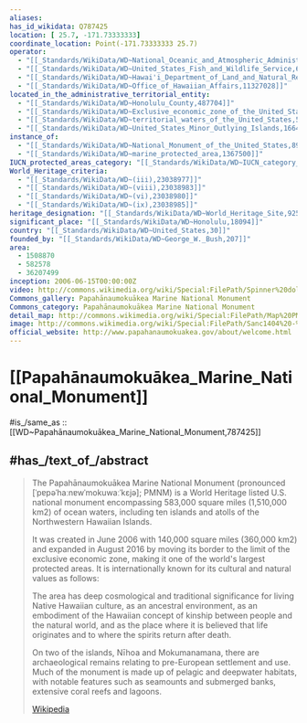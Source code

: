 ```yaml
---
aliases:
has_id_wikidata: Q787425
location: [ 25.7, -171.73333333]
coordinate_location: Point(-171.73333333 25.7)
operator:
  - "[[_Standards/WikiData/WD~National_Oceanic_and_Atmospheric_Administration,214700]]"
  - "[[_Standards/WikiData/WD~United_States_Fish_and_Wildlife_Service,674113]]"
  - "[[_Standards/WikiData/WD~Hawai'i_Department_of_Land_and_Natural_Resources,5684183]]"
  - "[[_Standards/WikiData/WD~Office_of_Hawaiian_Affairs,11327028]]"
located_in_the_administrative_territorial_entity:
  - "[[_Standards/WikiData/WD~Honolulu_County,487704]]"
  - "[[_Standards/WikiData/WD~Exclusive_economic_zone_of_the_United_States,28808077]]"
  - "[[_Standards/WikiData/WD~territorial_waters_of_the_United_States,57366673]]"
  - "[[_Standards/WikiData/WD~United_States_Minor_Outlying_Islands,16645]]"
instance_of:
  - "[[_Standards/WikiData/WD~National_Monument_of_the_United_States,893775]]"
  - "[[_Standards/WikiData/WD~marine_protected_area,1367500]]"
IUCN_protected_areas_category: "[[_Standards/WikiData/WD~IUCN_category_Ia_Strict_Nature_Reserve,14545608]]"
World_Heritage_criteria:
  - "[[_Standards/WikiData/WD~(iii),23038977]]"
  - "[[_Standards/WikiData/WD~(viii),23038983]]"
  - "[[_Standards/WikiData/WD~(vi),23038980]]"
  - "[[_Standards/WikiData/WD~(ix),23038985]]"
heritage_designation: "[[_Standards/WikiData/WD~World_Heritage_Site,9259]]"
significant_place: "[[_Standards/WikiData/WD~Honolulu,18094]]"
country: "[[_Standards/WikiData/WD~United_States,30]]"
founded_by: "[[_Standards/WikiData/WD~George_W._Bush,207]]"
area:
  - 1508870
  - 582578
  - 36207499
inception: 2006-06-15T00:00:00Z
video: http://commons.wikimedia.org/wiki/Special:FilePath/Spinner%20dolphins%20video.wmv.ogv
Commons_gallery: Papahānaumokuākea Marine National Monument
Commons_category: Papahānaumokuākea Marine National Monument
detail_map: http://commons.wikimedia.org/wiki/Special:FilePath/Map%20PMNM%202016.jpg
image: http://commons.wikimedia.org/wiki/Special:FilePath/Sanc1404%20-%20Flickr%20-%20NOAA%20Photo%20Library.jpg
official_website: http://www.papahanaumokuakea.gov/about/welcome.html
---
```


# [[Papahānaumokuākea_Marine_National_Monument]] 

#is_/same_as :: [[WD~Papahānaumokuākea_Marine_National_Monument,787425]] 

## #has_/text_of_/abstract 

> The Papahānaumokuākea Marine National Monument (pronounced 
> [ˈpɐpəˈhaːnɐwˈmokuwaːˈkɛjə]; PMNM) is a World Heritage listed U.S. national monument 
> encompassing 583,000 square miles (1,510,000 km2) of ocean waters, 
> including ten islands and atolls of the Northwestern Hawaiian Islands. 
> 
> It was created in June 2006 with 140,000 square miles (360,000 km2) 
> and expanded in August 2016 by moving its border 
> to the limit of the exclusive economic zone, 
> making it one of the world's largest protected areas. 
> It is internationally known for its cultural and natural values as follows:
>
> The area has deep cosmological and traditional significance for living Native Hawaiian culture, 
> as an ancestral environment, as an embodiment of the Hawaiian concept of kinship 
> between people and the natural world, 
> and as the place where it is believed that life originates 
> and to where the spirits return after death. 
> 
> On two of the islands, Nīhoa and Mokumanamana, 
> there are archaeological remains relating to pre-European settlement and use. 
> Much of the monument is made up of pelagic and deepwater habitats, 
> with notable features such as seamounts and submerged banks, extensive coral reefs and lagoons.
>
> [Wikipedia](https://en.wikipedia.org/wiki/Papah%C4%81naumoku%C4%81kea%20Marine%20National%20Monument) 

